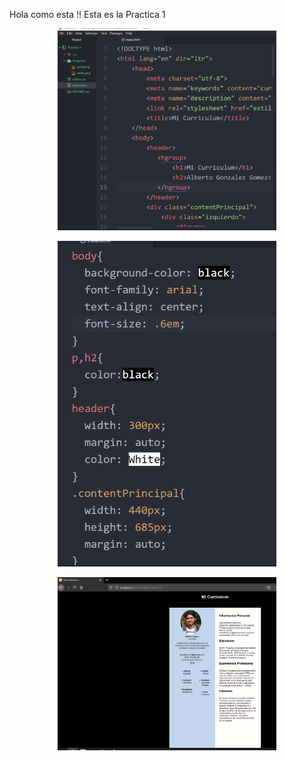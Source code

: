 

Hola como esta !!
Esta es la Practica 1

<p align="center"> <img src="imagenes/uno.png" width="350"/>


<p align="center"> <img src="imagenes/dos.png" width="350"/>


<p align="center"> <img src="imagenes/tres.png" width="350"/>

